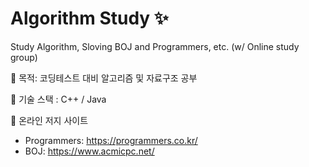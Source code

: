 # Algorithm Study ✨
Study Algorithm, Sloving BOJ and Programmers, etc. (w/ Online study group)

🚗 목적: 코딩테스트 대비 알고리즘 및 자료구조 공부

🚕 기술 스택 : C++ / Java

🚙 온라인 저지 사이트
  - Programmers: https://programmers.co.kr/
  - BOJ: https://www.acmicpc.net/  
